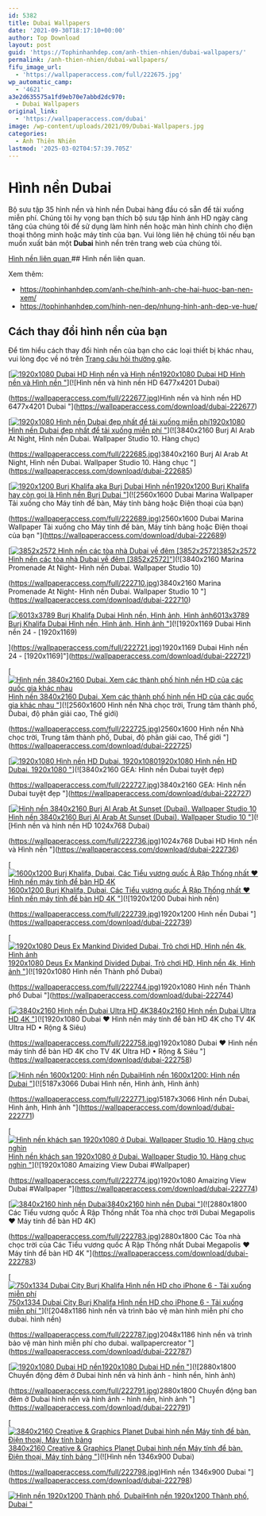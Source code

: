 ```yaml
---
id: 5382
title: Dubai Wallpapers
date: '2021-09-30T18:17:10+00:00'
author: Top Download
layout: post
guid: 'https://Tophinhanhdep.com/anh-thien-nhien/dubai-wallpapers/'
permalink: /anh-thien-nhien/dubai-wallpapers/
fifu_image_url:
  - 'https://wallpaperaccess.com/full/222675.jpg'
wp_automatic_camp:
  - '4621'
a3e2d635575a1fd9eb70e7abbd2dc970:
  - Dubai Wallpapers
original_link:
  - 'https://wallpaperaccess.com/dubai'
image: /wp-content/uploads/2021/09/Dubai-Wallpapers.jpg
categories:
  - Ảnh Thiên Nhiên
lastmod: '2025-03-02T04:57:39.705Z'
---
```

# Hình nền Dubai

Bộ sưu tập 35 hình nền và hình nền Dubai hàng đầu có sẵn để tải xuống miễn phí. Chúng tôi hy vọng bạn thích bộ sưu tập hình ảnh HD ngày càng tăng của chúng tôi để sử dụng làm hình nền hoặc màn hình chính cho điện thoại thông minh hoặc máy tính của bạn. Vui lòng liên hệ chúng tôi nếu bạn muốn xuất bản một **Dubai** hình nền trên trang web của chúng tôi.

[Hình nền liên quan ](#related) ## Hình nền liên quan.

   
 Xem thêm:

   
- <https://tophinhanhdep.com/anh-che/hinh-anh-che-hai-huoc-ban-nen-xem/>
- <https://tophinhanhdep.com/hinh-nen-dep/nhung-hinh-anh-dep-ve-hue/>

## Cách thay đổi hình nền của bạn

Để tìm hiểu cách thay đổi hình nền của bạn cho các loại thiết bị khác nhau, vui lòng đọc về nó trên [Trang câu hỏi thường gặp](https://tophinhanhdep.com/faq/).

  
[[![1920x1080 Dubai HD Hình nền và Hình nền](https://wallpaperaccess.com/full/222675.jpg)1920x1080 Dubai HD Hình nền và Hình nền "](https://wallpaperaccess.com/download/dubai-222675)](![Hình nền và hình nền HD 6477x4201 Dubai)

(https://wallpaperaccess.com/full/222677.jpg)Hình nền và hình nền HD 6477x4201 Dubai "](https://wallpaperaccess.com/download/dubai-222677)

[[![1920x1080 Hình nền Dubai đẹp nhất để tải xuống miễn phí](https://wallpaperaccess.com/full/222684.jpg)1920x1080 Hình nền Dubai đẹp nhất để tải xuống miễn phí "](https://wallpaperaccess.com/download/dubai-222684)](![3840x2160 Burj Al Arab At Night, Hình nền Dubai.  Wallpaper Studio 10. Hàng chục)

(https://wallpaperaccess.com/full/222685.jpg)3840x2160 Burj Al Arab At Night, Hình nền Dubai. Wallpaper Studio 10. Hàng chục "](https://wallpaperaccess.com/download/dubai-222685)

[[![1920x1200 Burj Khalifa aka Burj Dubai Hình nền](https://wallpaperaccess.com/full/222688.jpg)1920x1200 Burj Khalifa hay còn gọi là Hình nền Burj Dubai "](https://wallpaperaccess.com/download/dubai-222688)](![2560x1600 Dubai Marina Wallpaper Tải xuống cho Máy tính để bàn, Máy tính bảng hoặc Điện thoại của bạn)

(https://wallpaperaccess.com/full/222689.jpg)2560x1600 Dubai Marina Wallpaper Tải xuống cho Máy tính để bàn, Máy tính bảng hoặc Điện thoại của bạn "](https://wallpaperaccess.com/download/dubai-222689)

[[![3852x2572 Hình nền các tòa nhà Dubai về đêm [3852x2572]](https://wallpaperaccess.com/full/222701.jpg)3852x2572 Hình nền các tòa nhà Dubai về đêm \[3852x2572\]"](https://wallpaperaccess.com/download/dubai-222701)](![3840x2160 Marina Promenade At Night- Hình nền Dubai.  Wallpaper Studio 10)

(https://wallpaperaccess.com/full/222710.jpg)3840x2160 Marina Promenade At Night- Hình nền Dubai. Wallpaper Studio 10 "](https://wallpaperaccess.com/download/dubai-222710)

[[![6013x3789 Burj Khalifa Dubai Hình nền, Hình ảnh, Hình ảnh](https://wallpaperaccess.com/full/222716.jpg)6013x3789 Burj Khalifa Dubai Hình nền, Hình ảnh, Hình ảnh "](https://wallpaperaccess.com/download/dubai-222716)](![1920x1169 Dubai Hình nền 24 - [1920x1169)

](https://wallpaperaccess.com/full/222721.jpg)1920x1169 Dubai Hình nền 24 - \[1920x1169\]"](https://wallpaperaccess.com/download/dubai-222721)

[[![Hình nền 3840x2160 Dubai.  Xem các thành phố hình nền HD của các quốc gia khác nhau](https://wallpaperaccess.com/full/222722.jpg)Hình nền 3840x2160 Dubai. Xem các thành phố hình nền HD của các quốc gia khác nhau "](https://wallpaperaccess.com/download/dubai-222722)](![2560x1600 Hình nền Nhà chọc trời, Trung tâm thành phố, Dubai, độ phân giải cao, Thế giới)

(https://wallpaperaccess.com/full/222725.jpg)2560x1600 Hình nền Nhà chọc trời, Trung tâm thành phố, Dubai, độ phân giải cao, Thế giới "](https://wallpaperaccess.com/download/dubai-222725)

[[![1920x1080 Hình nền HD Dubai.  1920x1080](https://wallpaperaccess.com/full/222726.jpg)1920x1080 Hình nền HD Dubai. 1920x1080 "](https://wallpaperaccess.com/download/dubai-222726)](![3840x2160 GEA: Hình nền Dubai tuyệt đẹp)

(https://wallpaperaccess.com/full/222727.jpg)3840x2160 GEA: Hình nền Dubai tuyệt đẹp "](https://wallpaperaccess.com/download/dubai-222727)

[[![Hình nền 3840x2160 Burj Al Arab At Sunset (Dubai).  Wallpaper Studio 10](https://wallpaperaccess.com/full/222733.jpg)Hình nền 3840x2160 Burj Al Arab At Sunset (Dubai). Wallpaper Studio 10 "](https://wallpaperaccess.com/download/dubai-222733)](![Hình nền và hình nền HD 1024x768 Dubai)

(https://wallpaperaccess.com/full/222736.jpg)1024x768 Dubai HD Hình nền và Hình nền "](https://wallpaperaccess.com/download/dubai-222736)

[[![1600x1200 Burj Khalifa, Dubai, Các Tiểu vương quốc Ả Rập Thống nhất ❤ Hình nền máy tính để bàn HD 4K](https://wallpaperaccess.com/full/222737.jpg)1600x1200 Burj Khalifa, Dubai, Các Tiểu vương quốc Ả Rập Thống nhất ❤ Hình nền máy tính để bàn HD 4K "](https://wallpaperaccess.com/download/dubai-222737)](![1920x1200 Dubai hình nền)

(https://wallpaperaccess.com/full/222739.jpg)1920x1200 Hình nền Dubai "](https://wallpaperaccess.com/download/dubai-222739)

[[![1920x1080 Deus Ex Mankind Divided Dubai, Trò chơi HD, Hình nền 4k, Hình ảnh](https://wallpaperaccess.com/full/222743.jpg)1920x1080 Deus Ex Mankind Divided Dubai, Trò chơi HD, Hình nền 4k, Hình ảnh "](https://wallpaperaccess.com/download/dubai-222743)](![1920x1080 Hình nền Thành phố Dubai)

(https://wallpaperaccess.com/full/222744.jpg)1920x1080 Hình nền Thành phố Dubai "](https://wallpaperaccess.com/download/dubai-222744)

[[![3840x2160 Hình nền Dubai Ultra HD 4K](https://wallpaperaccess.com/full/155807.jpg)3840x2160 Hình nền Dubai Ultra HD 4K "](https://wallpaperaccess.com/download/dubai-155807)](![1920x1080 Dubai ❤ Hình nền máy tính để bàn HD 4K cho TV 4K Ultra HD • Rộng & Siêu)

(https://wallpaperaccess.com/full/222758.jpg)1920x1080 Dubai ❤ Hình nền máy tính để bàn HD 4K cho TV 4K Ultra HD • Rộng &amp; Siêu "](https://wallpaperaccess.com/download/dubai-222758)

[[![Hình nền 1600x1200: Hình nền Dubai](https://wallpaperaccess.com/full/222763.jpg)Hình nền 1600x1200: Hình nền Dubai "](https://wallpaperaccess.com/download/dubai-222763)](![5187x3066 Dubai Hình nền, Hình ảnh, Hình ảnh)

(https://wallpaperaccess.com/full/222771.jpg)5187x3066 Hình nền Dubai, Hình ảnh, Hình ảnh "](https://wallpaperaccess.com/download/dubai-222771)

[[![Hình nền khách sạn 1920x1080 ở Dubai.  Wallpaper Studio 10. Hàng chục nghìn](https://wallpaperaccess.com/full/222772.jpg)Hình nền khách sạn 1920x1080 ở Dubai. Wallpaper Studio 10. Hàng chục nghìn "](https://wallpaperaccess.com/download/dubai-222772)](![1920x1080 Amaizing View Dubai #Wallpaper)

(https://wallpaperaccess.com/full/222774.jpg)1920x1080 Amaizing View Dubai #Wallpaper "](https://wallpaperaccess.com/download/dubai-222774)

[[![3840x2160 hình nền Dubai](https://wallpaperaccess.com/full/222778.jpg)3840x2160 hình nền Dubai "](https://wallpaperaccess.com/download/dubai-222778)](![2880x1800 Các Tiểu vương quốc Ả Rập Thống nhất Tòa nhà chọc trời Dubai Megapolis ❤ Máy tính để bàn HD 4K)

(https://wallpaperaccess.com/full/222783.jpg)2880x1800 Các Tòa nhà chọc trời của Các Tiểu vương quốc Ả Rập Thống nhất Dubai Megapolis ❤ Máy tính để bàn HD 4K "](https://wallpaperaccess.com/download/dubai-222783)

[[![750x1334 Dubai City Burj Khalifa Hình nền HD cho iPhone 6 - Tải xuống miễn phí](https://wallpaperaccess.com/full/222786.jpg)750x1334 Dubai City Burj Khalifa Hình nền HD cho iPhone 6 - Tải xuống miễn phí "](https://wallpaperaccess.com/download/dubai-222786)](![2048x1186 hình nền và trình bảo vệ màn hình miễn phí cho dubai.  hình nền)

(https://wallpaperaccess.com/full/222787.jpg)2048x1186 hình nền và trình bảo vệ màn hình miễn phí cho dubai. wallpapercreator "](https://wallpaperaccess.com/download/dubai-222787)

[[![1920x1080 Dubai HD nền](https://wallpaperaccess.com/full/222788.jpg)1920x1080 Dubai HD nền "](https://wallpaperaccess.com/download/dubai-222788)](![2880x1800 Chuyển động đêm ở Dubai hình nền và hình ảnh - hình nền, hình ảnh)

(https://wallpaperaccess.com/full/222791.jpg)2880x1800 Chuyển động ban đêm ở Dubai hình nền và hình ảnh - hình nền, hình ảnh "](https://wallpaperaccess.com/download/dubai-222791)

[[![3840x2160 Creative & Graphics Planet Dubai hình nền Máy tính để bàn, Điện thoại, Máy tính bảng](https://wallpaperaccess.com/full/222796.jpg)3840x2160 Creative &amp; Graphics Planet Dubai hình nền Máy tính để bàn, Điện thoại, Máy tính bảng "](https://wallpaperaccess.com/download/dubai-222796)](![Hình nền 1346x900 Dubai)

(https://wallpaperaccess.com/full/222798.jpg)Hình nền 1346x900 Dubai "](https://wallpaperaccess.com/download/dubai-222798)

[![Hình nền 1920x1200 Thành phố, Dubai](https://wallpaperaccess.com/full/222800.jpg)Hình nền 1920x1200 Thành phố, Dubai "](https://wallpaperaccess.com/download/dubai-222800)
